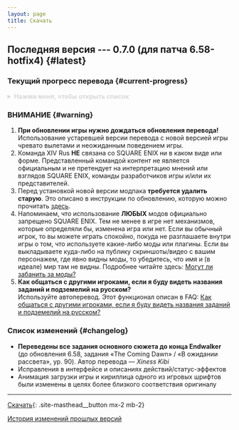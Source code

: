 ```yaml
---
layout: page
title: Скачать
---
```


## Последняя версия --- 0.7.0 (для патча 6.58-hotfix4) {#latest}

<!-- **ВНИМАНИЕ!**\
Модификация временно недоступна для скачивания, пока мы не обновим её для новой версии игры **7.0**.\
Так как это новое дополнение, ждать обновление перевода придётся **сильно дольше, чем обычно**.\
**Удалите текущую версию русификатора.**\
Более подробно см. объявления касательно Dawntrail: [XIV Rus и остальные моды в Dawntrail]({{ '/announcements/dawntrail' | relative_url }}) -->

### Текущий прогресс перевода {#current-progress}

<details style="color: #d8d8d8">
  <summary><b>Нажми меня, чтобы открыть список</b>
  </summary>

  * Значительная часть интерфейса
  * Основной сюжет:
    * **A Realm Reborn** --- полностью (патчи игры --- 2.0--2.58)
    * **Heavensward** --- полностью (патчи игры --- 3.0--3.58)
	* **Stormblood** --- полностью (патчи игры --- 4.0--4.58)
	* **Shadowbringers** --- полностью (патчи игры --- 5.0--5.58)
	* **Endwalker** --- полностью (патчи игры --- 6.0--6.58)
  * Хроники новой эры:
    * **Кристальная башня** (*Crystal Tower*)
	* **Тень Мхака** (*The Shadow of Mhach*)
  * Задания классов и профессий:
    * **Арканист** (*Arcanist*) --- ур. 1--30
	* **Призыватель** (*Summoner*) --- ур. 30--50
    * **Учёный** (*Scholar*) --- ур. 30--50
	* **Гладиатор** / **Паладин** (*Gladiator* / *Paladin*) --- ур. 1--50
    * **Борец** / **Монах** (*Pugilist* / *Monk*) --- ур. 1--60
	* **Мародёр** / **Воин** (*Marauder* / *Warrior*) --- ур. 1--50
    * **Копейщик** / **Драгун** (*Lancer* / *Dragoon*) --- ур. 1--50
    * **Лучник** / **Бард** (*Archer* / *Bard*) --- ур. 1--50
    * **Разбойник** (*Rogue*) --- ур. 1--30
    * **Оккультист** / **Чёрный маг** (*Thaumaturge* / *Black Mage*) --- ур. 1--50
    * **Элементалист** / **Белый маг** (*Conjurer* / *White Mage*) --- ур. 1--50
    * **Тёмный рыцарь** (*Dark Knight*) --- ур. 30--80
    * **Самурай** (*Samurai*) --- ур. 50--70
	* **Красный маг** (*Red Mage*) --- ур. 50--70
	* **Ганбрейкер** (*Gunbreaker*) --- ур. 70--80
	* **Жнец** (*Reaper*) --- ур. 70--80
    * **Алхимик** (*Alchemist*) --- ур. 1--50
  * Ролевые задания:
    * **Shadowbringers**:
	  * Защитник (*Tank*)
	  * Боец (*Physical DPS*)
	  * Боевой маг (*Magical DPS*)
  * Некоторые побочные задания --- выборочно, больше приоритет на задания разблокировки контента (синие)
  * **Все текущие описания действий и навыков боевых классов/профессий (PvE и PvP)**
    * Статус-эффекты пока переведены частично
	* Описания шкал профессий в процессе перевода
  * **Все текущие описания действий и навыков ремесленников и собирателей**
    * Статус-эффекты пока не переведены

  Также по возможности стараемся переводить задания грядущих и текущих сезонных событий.
</details>

### ВНИМАНИЕ {#warning}

1. **При обновлении игры нужно дождаться обновления перевода!**\
   Использование устаревшей версии перевода с новой версией игры чревато вылетами и неожиданным поведением игры.
2. Команда XIV Rus **НЕ** связана со SQUARE ENIX ни в каком виде или форме. Представленный командой контент не является официальным и не претендует на интерпретацию мнений или взглядов SQUARE ENIX, команды разработчиков игры и/или их представителей.
3. Перед установкой новой версии модпака **требуется удалить старую**. Это описано в инструкции по обновлению, которую можно прочитать [здесь](/guide/update).
4. Напоминаем, что использование **ЛЮБЫХ** модов официально запрещено SQUARE ENIX. Тем не менее в игре нет механизмов, которые определяли бы, изменена игра или нет. Если вы обычный игрок, то вы можете играть спокойно, покуда не разглашаете внутри игры о том, что используете какие-либо моды или плагины. Если вы выкладываете куда-либо на публику скриншоты/видео с вашим персонажем, где явно видны моды, то убедитесь, что имя и (в идеале) мир там не видны. Подробнее читайте здесь: [Могут ли забанить за моды?](/faq#q-is-using-mods-a-bannable-offense)
5. **Как общаться с другими игроками, если я буду видеть названия заданий и подземелий на русском?**\
   Используйте автоперевод. Этот функционал описан в FAQ: [Как общаться с другими игроками, если я буду видеть названия заданий и подземелий на русском?](/faq#q-how-to-speak-with-other-players)

### Список изменений {#changelog}

* **Переведены все задания основного сюжета до конца Endwalker** (до обновления 6.58, задания «The Coming Dawn» / «В ожидании рассвета», ур. 90). Автор перевода — _Xiness Kibi_
* Исправления в интерфейсе и описаниях действий/статус-эффектов
* Анимация загрузки игры и кириллица одного из игровых шрифтов были изменены в целях более близкого соответствия оригиналу

---

<!-- **Скачивание временно недоступно,\
ожидайте обновление модификации\
под новую версию игры (7.0).**\
Так как это новое дополнение,\
ждать обновление перевода придётся\
**сильно дольше, чем обычно**.\
**Удалите текущую версию русификатора.**\
Более подробно см. объявления касательно Dawntrail:\
[XIV Rus и остальные моды в Dawntrail]({{ '/announcements/dawntrail' | relative_url }}) -->

[Скачать](https://github.com/xivrus/xiv_ru_weblate/releases/latest/download/release.pmp){: .site-masthead__button mx-2 mb-2}

[История изменений прошлых версий](/changelog)
